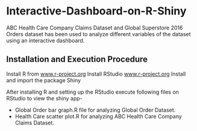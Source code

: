 # Interactive-Dashboard-on-R-Shiny
ABC Health Care Company Claims Dataset and Global Superstore 2016 Orders dataset has been used to analyze different variables of the dataset using an interactive dashboard. <br/>

## Installation and Execution Procedure <br/>
Install R from www.r-project.org 
Install RStudio www.r-project.org 
Install and import the package Shiny 

After installing R and setting up the RStudio execute following files on RStudio to view the shiny app- 
* Global Order bar graph.R file for analyzing Global Order Dataset. <br> 
* Health Care scatter plot.R for analyzing ABC Health Care Company Claims Dataset. <br/> 
